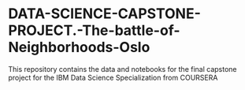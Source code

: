 # DATA-SCIENCE-CAPSTONE-PROJECT.-The-battle-of-Neighborhoods-Oslo
This repository contains the data and notebooks for the final capstone project  for the IBM Data Science Specialization from COURSERA

